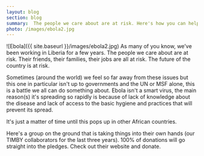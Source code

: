 ```yaml
---
layout: blog
section: blog
summary:  The people we care about are at risk. Here's how you can help.
photo: /images/ebola2.jpg
---
```


![Ebola]({{ site.baseurl }}/images/ebola2.jpg) As many of you know, we’ve been working in Liberia for a few years. The people we care about are at risk. Their friends, their families, their jobs are all at risk. The future of the country is at risk.

Sometimes (around the world) we feel so far away from these issues but this one in particular isn't up to governments and the UN or MSF alone, this is a battle we all can do something about. Ebola isn't a smart virus, the main reason(s) it's spreading so rapidly is because of lack of knowledge about the disease and lack of access to the basic hygiene and practices that will prevent its spread.

It's just a matter of time until this pops up in other African countries.

Here's a group on the ground that is taking things into their own hands (our TIMBY collaborators for the last three years). 100% of donations will go straight into the pledges. Check out their website and donate.
